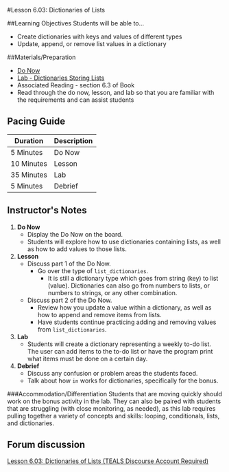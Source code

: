 #Lesson 6.03: Dictionaries of Lists

##Learning Objectives
Students will be able to...

* Create dictionaries with keys and values of different types
* Update, append, or remove list values in a dictionary

##Materials/Preparation
* [Do Now]
* [Lab - Dictionaries Storing Lists]
* Associated Reading - section 6.3 of Book
*  Read through the do now, lesson, and lab so that you are familiar with the requirements and can assist students

## Pacing Guide
| **Duration**   | **Description** |
| ---------- | ----------- |
| 5 Minutes  | Do Now      |
| 10 Minutes | Lesson      |
| 35 Minutes | Lab         |
| 5 Minutes | Debrief     |

## Instructor's Notes

1. **Do Now**
    * Display the Do Now on the board.
    * Students will explore how to use dictionaries containing lists, as well as how to add values to those lists.
2. **Lesson**
	* Discuss part 1 of the Do Now.
		* Go over the type of `list_dictionaries`. 
		    * It is still a dictionary type which goes from string (key) to list (value). Dictionaries can also go from numbers to lists, or numbers to strings, or any other combination. 
	* Discuss part 2 of the Do Now. 
		* Review how you update a value within a dictionary, as well as how to append and remove items from lists. 
		* Have students continue practicing adding and removing values from `list_dictionaries`.  
3. **Lab**	
	* Students will create a dictionary representing a weekly to-do list. The user can add items to the to-do list or have the program print what items must be done on a certain day.
4. **Debrief**
	* Discuss any confusion or problem areas the students faced. 
	* Talk about how `in` works for dictionaries, specifically for the bonus.

###Accommodation/Differentiation
Students that are moving quickly should work on the bonus activity in the lab. They can also be paired with students that are struggling (with close monitoring, as needed), as this lab requires pulling together a variety of concepts and skills: looping, conditionals, lists, and dictionaries.

## Forum discussion
[Lesson 6.03: Dictionaries of Lists (TEALS Discourse Account Required)](https://forums.tealsk12.org/c/2nd-semester-unit-6-dictionaries/lesson-6-03-dictionaries-of-lists)

[Do Now]: do_now.md
[Lab - Dictionaries Storing Lists]: lab.md
